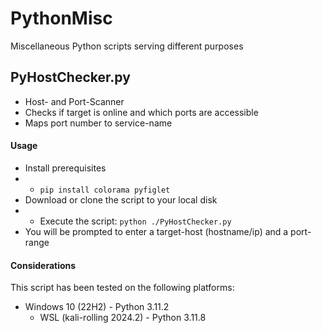 # PythonMisc
Miscellaneous Python scripts serving different purposes

## PyHostChecker.py ##
* Host- and Port-Scanner
* Checks if target is online and which ports are accessible
* Maps port number to service-name
  
#### Usage
* Install prerequisites
* * <code>pip install colorama pyfiglet</code>
* Download or clone the script to your local disk
* * Execute the script: <code>python ./PyHostChecker.py</code>
* You will be prompted to enter a target-host (hostname/ip) and a port-range

#### Considerations
This script has been tested on the following platforms:
- Windows 10 (22H2) - Python 3.11.2
  - WSL (kali-rolling 2024.2) - Python 3.11.8

